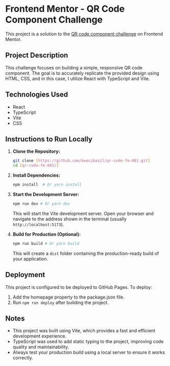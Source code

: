# Frontend Mentor - QR Code Component Challenge

This project is a solution to the [QR code component challenge](https://www.frontendmentor.io/challenges/qr-code-component-iux_sIO_H) on Frontend Mentor.

## Project Description

This challenge focuses on building a simple, responsive QR code component. The goal is to accurately replicate the provided design using HTML, CSS, and in this case,  I utilize React with TypeScript and Vite.

## Technologies Used

* React
* TypeScript
* Vite
* CSS

## Instructions to Run Locally

1.  **Clone the Repository:**

    ```bash
    git clone [https://github.com/kwesibazil/qr-code-fm-001.git]
    cd [qr-code-fm-001/]
    ```

2.  **Install Dependencies:**

    ```bash
    npm install  # Or yarn install
    ```

3.  **Start the Development Server:**

    ```bash
    npm run dev # Or yarn dev
    ```

    This will start the Vite development server. Open your browser and navigate to the address shown in the terminal (usually `http://localhost:5173`).

4.  **Build for Production (Optional):**

    ```bash
    npm run build # Or yarn build
    ```

    This will create a `dist` folder containing the production-ready build of your application.


## Deployment

This project is configured to be deployed to GitHub Pages. To deploy:

1.  Add the homepage property to the package.json file.
2.  Run `npm run deploy` after building the project.

## Notes

* This project was built using Vite, which provides a fast and efficient development experience.
* TypeScript was used to add static typing to the project, improving code quality and maintainability.
* Always test your production build using a local server to ensure it works correctly.